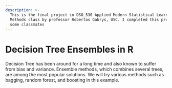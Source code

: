 ```yaml
---
description: >-
  This is the final project in DSO_530 Applied Modern Statistical Learning
  Methods class by professor Robertas Gabrys, USC. I completed this project with
  some classmates
---
```


# Decision Tree Ensembles in R



Decision Tree has been around for a long time and also known to suffer from bias and variance. Ensemble methods, which combines several trees, are among the most popular solutions. We will try various methods such as bagging, random forest, and boosting in this example.



